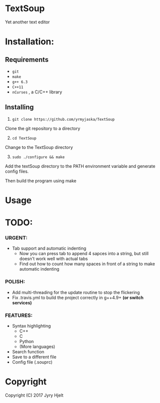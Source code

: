 # TextSoup 

Yet another text editor


# Installation:
## Requirements
* ``` git ```
* ``` make ```
* ``` g++ 6.3 ```
* ``` C++11 ```
* ``` nCurses ``` , a C/C++ library
## Installing
1. ``git clone https://github.com/yrmyjaska/TextSoup``

Clone the git repository to a directory

2. ``cd TextSoup``

Change to the TextSoup directory

3. ``sudo ./configure && make``

Add the textSoup directory to the PATH environment variable and generate config files.

Then build the program using make

# Usage

# TODO:
### URGENT:
* Tab support and automatic indenting
	* Now you can press tab to append 4 sapces into a string, but still doesn't work well with actual tabs
	* Find out how to count how many spaces in front of a string to make automatic indenting
### POLISH:
* Add multi-threading for the update routine to stop the flickering
* Fix .travis.yml to build the project correctly in g++4.9+ **(or switch services)**
### FEATURES:
* Syntax highlighting
	* C++
	* C
	* Python
	* (More languages)
* Search function
* Save to a different file
* Config file (.souprc)
# Copyright
Copyright (C) 2017 Jyry Hjelt
